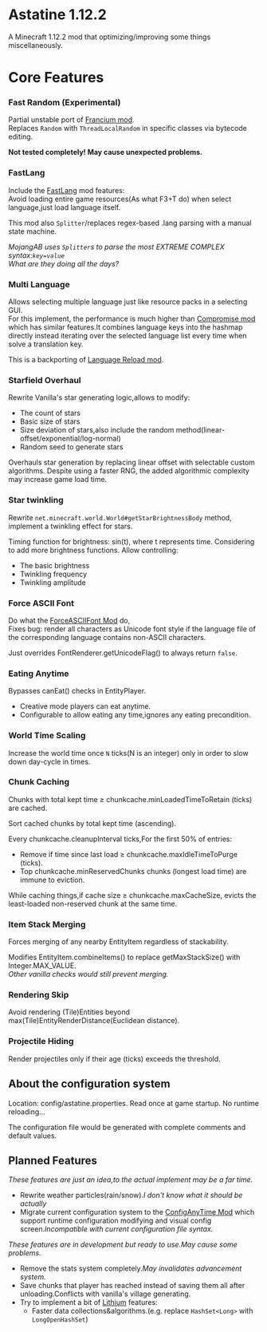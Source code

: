 # Astatine 1.12.2
A Minecraft 1.12.2 mod that optimizing/improving some things miscellaneously.

# Core Features
### Fast Random (Experimental)
Partial unstable port of [Francium mod](https://github.com/MCTeamPotato/Francium).  
Replaces `Random` with `ThreadLocalRandom` in specific classes via bytecode editing.

**Not tested completely! May cause unexpected problems.**

### FastLang

Include the [FastLang](https://www.mcmod.cn/class/17229.html) mod features:  
Avoid loading entire game resources(As what F3+T do) when select language,just load language itself.

This mod also `Splitter`/replaces regex-based .lang parsing with a manual state machine.  

*MojangAB uses `Splitter`s to parse the most EXTREME COMPLEX syntax:`key=value`*  
*What are they doing all the days?*

### Multi Language
Allows selecting multiple language just like resource packs in a selecting GUI.  
For this implement, the performance is much higher than [Compromise mod](https://github.com/Nova-Committee/Compromise) which has similar features.It combines language keys into the hashmap directly instead iterating over the selected language list every time when solve a translation key.  

This is a backporting of [Language Reload mod](https://github.com/Jerozgen/LanguageReload).

### Starfield Overhaul

Rewrite Vanilla's star generating logic,allows to modify:
- The count of stars
- Basic size of stars
- Size deviation of stars,also include the random method(linear-offset/exponential/log-normal)
- Random seed to generate stars

Overhauls star generation by replacing linear offset with selectable custom algorithms. Despite using a faster RNG, the added algorithmic complexity may increase game load time.
### Star twinkling

Rewrite `net.minecraft.world.World#getStarBrightnessBody` method, implement a twinkling effect for stars.

Timing function for brightness: sin(t), where t represents time. 
Considering to add more brightness functions.
Allow controlling:
- The basic brightness
- Twinkling frequency
- Twinkling amplitude
### Force ASCII Font

Do what the [ForceASCIIFont Mod](https://github.com/ZekerZhayard/ForceASCIIFont) do,  
Fixes bug: render all characters as Unicode font style if the language file of the corresponding language contains non-ASCII characters.

Just overrides FontRenderer.getUnicodeFlag() to always return `false`.

### Eating Anytime
Bypasses canEat() checks in EntityPlayer.
- Creative mode players can eat anytime.
- Configurable to allow eating any time,ignores any eating precondition.

### World Time Scaling
Increase the world time once `N` ticks(N is an integer) only in order to slow down day-cycle in times.

### Chunk Caching

Chunks with total kept time ≥ chunkcache.minLoadedTimeToRetain (ticks) are cached.

Sort cached chunks by total kept time (ascending).

Every chunkcache.cleanupInterval ticks,For the first 50% of entries:
- Remove if time since last load ≥ chunkcache.maxIdleTimeToPurge (ticks).
- Top chunkcache.minReservedChunks chunks (longest load time) are immune to eviction. 

While caching things,if cache size ≥ chunkcache.maxCacheSize, evicts the least-loaded non-reserved chunk at the same time.

### Item Stack Merging
Forces merging of any nearby EntityItem regardless of stackability.  

Modifies EntityItem.combineItems() to replace getMaxStackSize() with Integer.MAX_VALUE.  
*Other vanilla checks would still prevent merging.*

### Rendering Skip
Avoid rendering (Tile)Entities beyond max(Tile)EntityRenderDistance(Euclidean distance).

### Projectile Hiding
Render projectiles only if their age (ticks) exceeds the threshold.

## About the configuration system
Location: config/astatine.properties.
Read once at game startup. No runtime reloading...  

The configuration file would be generated with complete comments and default values.

## Planned Features
*These features are just an idea,to the actual implement may be a far time.*
- Rewrite weather particles(rain/snow).*I don't know what it should be actually*
- Migrate current configuration system to the [ConfigAnyTime Mod](https://www.mcmod.cn/class/11060.html) which support runtime configuration modifying and visual config screen.*Incompatible with current configuration file syntax.*  

*These features are in development but ready to use.May cause some problems.*
- Remove the stats system completely.*May invalidates advancement system.*
- Save chunks that player has reached instead of saving them all after unloading.Conflicts with vanilla's village generating.
- Try to implement a bit of [Lithium](https://github.com/CaffeineMC/lithium) features:
  - Faster data collections&algorithms.(e.g. replace `HashSet<Long>` with `LongOpenHashSet`)